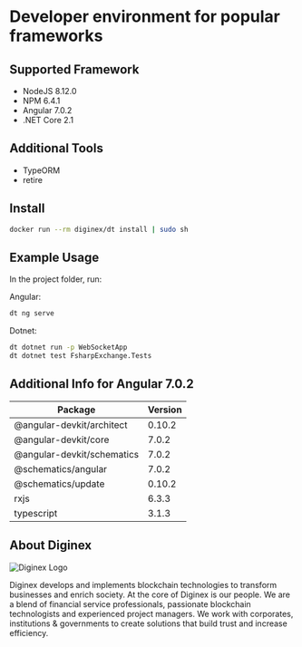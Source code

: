 # Developer environment for popular frameworks

## Supported Framework

* NodeJS 8.12.0
* NPM 6.4.1
* Angular 7.0.2
* .NET Core 2.1

## Additional Tools

* TypeORM
* retire

## Install

```sh
docker run --rm diginex/dt install | sudo sh
```

## Example Usage

In the project folder, run:

Angular:

```sh
dt ng serve
```

Dotnet:

```sh
dt dotnet run -p WebSocketApp
dt dotnet test FsharpExchange.Tests
```

## Additional Info for Angular 7.0.2

| Package | Version |
|---|---|
| @angular-devkit/architect | 0.10.2 |
| @angular-devkit/core | 7.0.2 |
| @angular-devkit/schematics | 7.0.2 |
| @schematics/angular | 7.0.2 |
| @schematics/update | 0.10.2 |
| rxjs | 6.3.3 |
| typescript | 3.1.3 |

## About Diginex

![Diginex Logo](https://www.diginex.com/wp-content/uploads/2018/09/diginex_chain_logo_-01-copy.png)

Diginex develops and implements blockchain technologies to transform businesses and enrich society. At the core of Diginex is our people. We are a blend of financial service professionals, passionate blockchain technologists and experienced project managers. We work with corporates, institutions & governments to create solutions that build trust and increase efficiency.